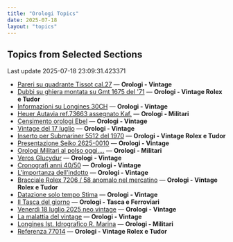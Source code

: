 ```yaml
---
title: "Orologi Topics"
date: 2025-07-18
layout: "topics"
---
```


## Topics from Selected Sections

Last update 2025-07-18 23:09:31.423371

- [Pareri su quadrante Tissot cal.27](https://orologi.forumfree.it/?t=79579720) — **Orologi - Vintage**
- [Dubbi su ghiera montata su Gmt 1675 del '71](https://orologi.forumfree.it/?t=80763604) — **Orologi - Vintage Rolex e Tudor**
- [Informazioni su Longines 30CH](https://orologi.forumfree.it/?t=80104160) — **Orologi - Vintage**
- [Heuer Autavia ref.73663 assegnato Kaf.](https://orologi.forumfree.it/?t=80760749) — **Orologi - Militari**
- [Censimento orologi Ebel](https://orologi.forumfree.it/?t=58592137) — **Orologi - Vintage**
- [Vintage del 17 luglio](https://orologi.forumfree.it/?t=80762870) — **Orologi - Vintage**
- [Inserto per Submariner 5512 del 1970](https://orologi.forumfree.it/?t=80763614) — **Orologi - Vintage Rolex e Tudor**
- [Presentazione Seiko 2625-0010](https://orologi.forumfree.it/?t=80764976) — **Orologi - Vintage**
- [Orologi Militari al polso oggi….](https://orologi.forumfree.it/?t=80440118) — **Orologi - Militari**
- [Veros Glucydur](https://orologi.forumfree.it/?t=80763849) — **Orologi - Vintage**
- [Cronografi anni 40/50](https://orologi.forumfree.it/?t=80740948) — **Orologi - Vintage**
- [L'importanza dell'indotto](https://orologi.forumfree.it/?t=80692246) — **Orologi - Vintage**
- [Bracciale Rolex 7206 /  58 anomalo nel mercatino](https://orologi.forumfree.it/?t=80763085) — **Orologi - Vintage Rolex e Tudor**
- [Datazione solo tempo Stima](https://orologi.forumfree.it/?t=80763640) — **Orologi - Vintage**
- [Il Tasca del giorno](https://orologi.forumfree.it/?t=80702163) — **Orologi - Tasca e Ferroviari**
- [Venerdì 18 luglio 2025 neo vintage](https://orologi.forumfree.it/?t=80764079) — **Orologi - Vintage**
- [La malattia del vintage](https://orologi.forumfree.it/?t=80762254) — **Orologi - Vintage**
- [Longines Ist. Idrografico R. Marina](https://orologi.forumfree.it/?t=80763716) — **Orologi - Militari**
- [Referenza 77014](https://orologi.forumfree.it/?t=80763879) — **Orologi - Vintage Rolex e Tudor**
